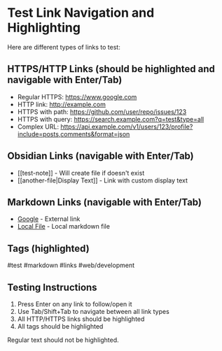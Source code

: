 # Test Link Navigation and Highlighting

Here are different types of links to test:

## HTTPS/HTTP Links (should be highlighted and navigable with Enter/Tab)
- Regular HTTPS: https://www.google.com
- HTTP link: http://example.com
- HTTPS with path: https://github.com/user/repo/issues/123
- HTTPS with query: https://search.example.com?q=test&type=all
- Complex URL: https://api.example.com/v1/users/123/profile?include=posts,comments&format=json

## Obsidian Links (navigable with Enter/Tab)
- [[test-note]] - Will create file if doesn't exist
- [[another-file|Display Text]] - Link with custom display text

## Markdown Links (navigable with Enter/Tab)
- [Google](https://www.google.com) - External link
- [Local File](local-file.md) - Local markdown file

## Tags (highlighted)
#test #markdown #links #web/development

## Testing Instructions
1. Press Enter on any link to follow/open it
2. Use Tab/Shift+Tab to navigate between all link types
3. All HTTP/HTTPS links should be highlighted
4. All tags should be highlighted

Regular text should not be highlighted.